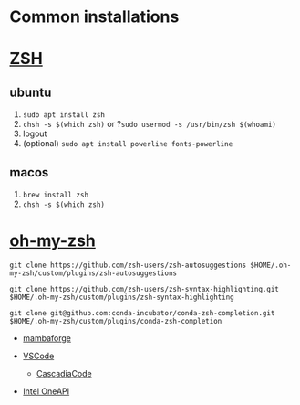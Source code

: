 Common installations
====================

# [ZSH](https://github.com/ohmyzsh/ohmyzsh/wiki/Installing-ZSH)
## ubuntu
1. `sudo apt install zsh`
2. `chsh -s $(which zsh)` or ?`sudo usermod -s /usr/bin/zsh $(whoami)`
3. logout
4. (optional) `sudo apt install powerline fonts-powerline`

## macos
1. `brew install zsh`
2. `chsh -s $(which zsh)`

# [oh-my-zsh](https://github.com/ohmyzsh/ohmyzsh#basic-installation)
```
git clone https://github.com/zsh-users/zsh-autosuggestions $HOME/.oh-my-zsh/custom/plugins/zsh-autosuggestions
```

```
git clone https://github.com/zsh-users/zsh-syntax-highlighting.git $HOME/.oh-my-zsh/custom/plugins/zsh-syntax-highlighting
```

```
git clone git@github.com:conda-incubator/conda-zsh-completion.git $HOME/.oh-my-zsh/custom/plugins/conda-zsh-completion
```


* [mambaforge](https://github.com/conda-forge/miniforge#mambaforge)
* [VSCode](https://code.visualstudio.com)
    * [CascadiaCode](https://github.com/microsoft/cascadia-code)

* [Intel OneAPI](https://software.intel.com/content/www/us/en/develop/tools/oneapi/all-toolkits.html)
